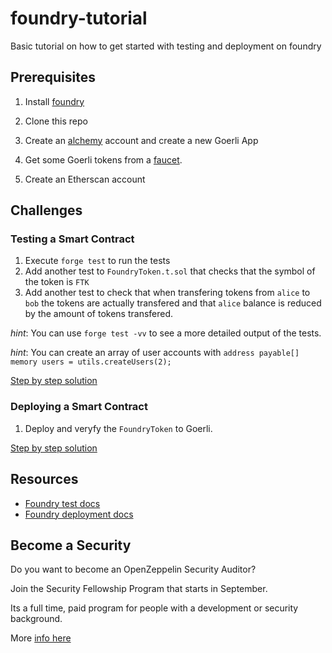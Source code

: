 # foundry-tutorial

Basic tutorial on how to get started with testing and deployment on foundry


## Prerequisites

1. Install [foundry](https://github.com/foundry-rs/foundry)

2. Clone this repo

3. Create an [alchemy](https://www.alchemy.com/) account and create a new Goerli App

4. Get some Goerli tokens from a [faucet](https://goerlifaucet.com/).

5. Create an Etherscan account

## Challenges

### Testing a Smart Contract

1.  Execute `forge test` to run the tests
2.  Add another test to `FoundryToken.t.sol` that checks that the symbol of the token is `FTK`
3.  Add another test to check that when transfering tokens from `alice` to `bob` the tokens are actually transfered and that `alice` balance is reduced by the amount of tokens transfered.

_hint_: You can use `forge test -vv` to see a more detailed output of the tests. 

_hint_: You can create an array of user accounts with `address payable[] memory users = utils.createUsers(2);`


[Step by step solution](./solutions/testing.md)

### Deploying a Smart Contract

1. Deploy and veryfy the `FoundryToken` to Goerli.

[Step by step solution](./solutions/deploying.md)

## Resources

* [Foundry test docs](https://book.getfoundry.sh/forge/tests)
* [Foundry deployment docs](https://book.getfoundry.sh/forge/deploying)

## Become a Security 

Do you want to become an OpenZeppelin Security Auditor? 

Join the Security Fellowship Program that starts in September.

Its a full time, paid program for people with a development or security
background.

More [info here](https://grnh.se/6bae0f373us)
